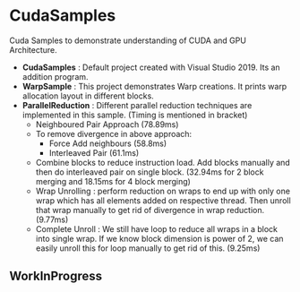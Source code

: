 # CudaSamples
Cuda Samples to demonstrate understanding of CUDA and GPU Architecture.

- **CudaSamples** : Default project created with Visual Studio 2019. Its an addition program.
- **WarpSample** : This project demonstrates Warp creations. It prints warp allocation layout in different blocks.
- **ParallelReduction** : Different parallel reduction techniques are implemented in this sample. (Timing is mentioned in bracket)
  - Neighboured Pair Approach (78.89ms)
  - To remove divergence in above approach:
    - Force Add neighbours (58.8ms)
    - Interleaved Pair (61.1ms)
  - Combine blocks to reduce instruction load. Add blocks manually and then do interleaved pair on single block. (32.94ms for 2 block merging and 18.15ms for 4 block merging)
  - Wrap Unrolling : perform reduction on wraps to end up with only one wrap which has all elements added on respective thread. Then unroll that wrap manually to get rid of divergence in wrap reduction. (9.77ms)
  - Complete Unroll : We still have loop to reduce all wraps in a block into single wrap. If we know block dimension is power of 2, we can easily unroll this for loop manually to get rid of this. (9.25ms)


## WorkInProgress

